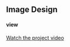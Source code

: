 ## Image Design
#### view
[Watch the project video](https://github.com/michal-saslow/Python_Image_Design/blob/main/view.mp4)
